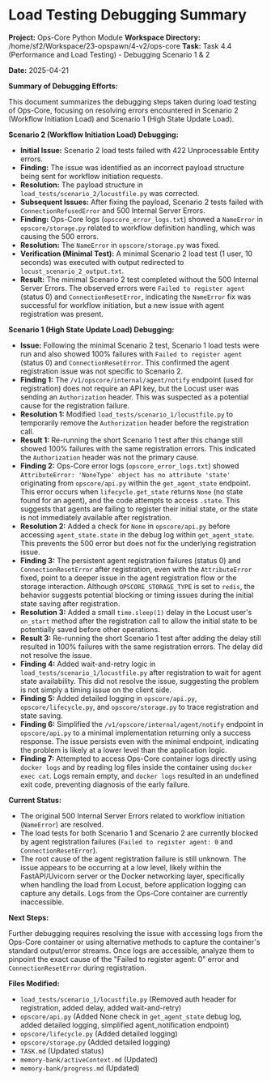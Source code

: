 # Load Testing Debugging Summary

**Project:** Ops-Core Python Module
**Workspace Directory:** /home/sf2/Workspace/23-opspawn/4-v2/ops-core
**Task:** Task 4.4 (Performance and Load Testing) - Debugging Scenario 1 & 2

**Date:** 2025-04-21

**Summary of Debugging Efforts:**

This document summarizes the debugging steps taken during load testing of Ops-Core, focusing on resolving errors encountered in Scenario 2 (Workflow Initiation Load) and Scenario 1 (High State Update Load).

**Scenario 2 (Workflow Initiation Load) Debugging:**

*   **Initial Issue:** Scenario 2 load tests failed with 422 Unprocessable Entity errors.
*   **Finding:** The issue was identified as an incorrect payload structure being sent for workflow initiation requests.
*   **Resolution:** The payload structure in `load_tests/scenario_2/locustfile.py` was corrected.
*   **Subsequent Issues:** After fixing the payload, Scenario 2 tests failed with `ConnectionRefusedError` and 500 Internal Server Errors.
*   **Finding:** Ops-Core logs (`opscore_error_logs.txt`) showed a `NameError` in `opscore/storage.py` related to workflow definition handling, which was causing the 500 errors.
*   **Resolution:** The `NameError` in `opscore/storage.py` was fixed.
*   **Verification (Minimal Test):** A minimal Scenario 2 load test (1 user, 10 seconds) was executed with output redirected to `locust_scenario_2_output.txt`.
*   **Result:** The minimal Scenario 2 test completed without the 500 Internal Server Errors. The observed errors were `Failed to register agent` (status 0) and `ConnectionResetError`, indicating the `NameError` fix was successful for workflow initiation, but a new issue with agent registration was present.

**Scenario 1 (High State Update Load) Debugging:**

*   **Issue:** Following the minimal Scenario 2 test, Scenario 1 load tests were run and also showed 100% failures with `Failed to register agent` (status 0) and `ConnectionResetError`. This confirmed the agent registration issue was not specific to Scenario 2.
*   **Finding 1:** The `/v1/opscore/internal/agent/notify` endpoint (used for registration) does not require an API key, but the Locust user was sending an `Authorization` header. This was suspected as a potential cause for the registration failure.
*   **Resolution 1:** Modified `load_tests/scenario_1/locustfile.py` to temporarily remove the `Authorization` header before the registration call.
*   **Result 1:** Re-running the short Scenario 1 test after this change still showed 100% failures with the same registration errors. This indicated the `Authorization` header was not the primary cause.
*   **Finding 2:** Ops-Core error logs (`opscore_error_logs.txt`) showed `AttributeError: 'NoneType' object has no attribute 'state'` originating from `opscore/api.py` within the `get_agent_state` endpoint. This error occurs when `lifecycle.get_state` returns `None` (no state found for an agent), and the code attempts to access `.state`. This suggests that agents are failing to register their initial state, or the state is not immediately available after registration.
*   **Resolution 2:** Added a check for `None` in `opscore/api.py` before accessing `agent_state.state` in the debug log within `get_agent_state`. This prevents the 500 error but does not fix the underlying registration issue.
*   **Finding 3:** The persistent agent registration failures (status 0) and `ConnectionResetError` after registration, even with the `AttributeError` fixed, point to a deeper issue in the agent registration flow or the storage interaction. Although `OPSCORE_STORAGE_TYPE` is set to `redis`, the behavior suggests potential blocking or timing issues during the initial state saving after registration.
*   **Resolution 3:** Added a small `time.sleep(1)` delay in the Locust user's `on_start` method after the registration call to allow the initial state to be potentially saved before other operations.
*   **Result 3:** Re-running the short Scenario 1 test after adding the delay still resulted in 100% failures with the same registration errors. The delay did not resolve the issue.
*   **Finding 4:** Added wait-and-retry logic in `load_tests/scenario_1/locustfile.py` after registration to wait for agent state availability. This did not resolve the issue, suggesting the problem is not simply a timing issue on the client side.
*   **Finding 5:** Added detailed logging in `opscore/api.py`, `opscore/lifecycle.py`, and `opscore/storage.py` to trace registration and state saving.
*   **Finding 6:** Simplified the `/v1/opscore/internal/agent/notify` endpoint in `opscore/api.py` to a minimal implementation returning only a success response. The issue persists even with the minimal endpoint, indicating the problem is likely at a lower level than the application logic.
*   **Finding 7:** Attempted to access Ops-Core container logs directly using `docker logs` and by reading log files inside the container using `docker exec cat`. Logs remain empty, and `docker logs` resulted in an undefined exit code, preventing diagnosis of the early failure.

**Current Status:**

*   The original 500 Internal Server Errors related to workflow initiation (`NameError`) are resolved.
*   The load tests for both Scenario 1 and Scenario 2 are currently blocked by agent registration failures (`Failed to register agent: 0` and `ConnectionResetError`).
*   The root cause of the agent registration failure is still unknown. The issue appears to be occurring at a low level, likely within the FastAPI/Uvicorn server or the Docker networking layer, specifically when handling the load from Locust, before application logging can capture any details. Logs from the Ops-Core container are currently inaccessible.

**Next Steps:**

Further debugging requires resolving the issue with accessing logs from the Ops-Core container or using alternative methods to capture the container's standard output/error streams. Once logs are accessible, analyze them to pinpoint the exact cause of the "Failed to register agent: 0" error and `ConnectionResetError` during registration.

**Files Modified:**

*   `load_tests/scenario_1/locustfile.py` (Removed auth header for registration, added delay, added wait-and-retry)
*   `opscore/api.py` (Added None check in `get_agent_state` debug log, added detailed logging, simplified agent_notification endpoint)
*   `opscore/lifecycle.py` (Added detailed logging)
*   `opscore/storage.py` (Added detailed logging)
*   `TASK.md` (Updated status)
*   `memory-bank/activeContext.md` (Updated)
*   `memory-bank/progress.md` (Updated)